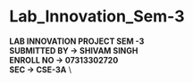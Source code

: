 # Lab_Innovation_Sem-3
**LAB INNOVATION PROJECT SEM -3** \
**SUBMITTED BY -> SHIVAM SINGH** \
**ENROLL NO    -> 07313302720** \
**SEC          -> CSE-3A** \
